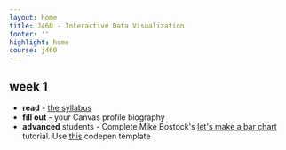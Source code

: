```yaml
---
layout: home
title: J460 - Interactive Data Visualization
footer: ''
highlight: home
course: j460
---
```

## week 1
 * __read__ - [the syllabus]({{site.baseurl}}/j460/docs/idv-syllabus.pdf)
 * __fill out__ - your Canvas profile biography
 * __advanced__ students - Complete Mike Bostock's [let's make a bar chart](https://bost.ocks.org/mike/bar/) tutorial. Use [this](http://codepen.io/mbostock/pen/Jaemg) codepen template
